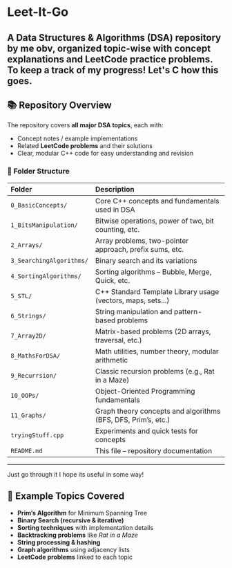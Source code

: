 # Leet-It-Go 

A **Data Structures & Algorithms (DSA)** repository by me obv, organized **topic-wise** with concept explanations and **LeetCode practice problems**.
To keep a track of my progress! Let's C how this goes.
---

## 📚 Repository Overview

The repository covers **all major DSA topics**, each with:
- Concept notes / example implementations
- Related **LeetCode problems** and their solutions
- Clear, modular C++ code for easy understanding and revision

### 📂 Folder Structure

| Folder | Description |
|:--|:--|
| `0_BasicConcepts/` | Core C++ concepts and fundamentals used in DSA |
| `1_BitsManipulation/` | Bitwise operations, power of two, bit counting, etc. |
| `2_Arrays/` | Array problems, two-pointer approach, prefix sums, etc. |
| `3_SearchingAlgorithms/` | Binary search and its variations |
| `4_SortingAlgorithms/` | Sorting algorithms – Bubble, Merge, Quick, etc. |
| `5_STL/` | C++ Standard Template Library usage (vectors, maps, sets...) |
| `6_Strings/` | String manipulation and pattern-based problems |
| `7_Array2D/` | Matrix-based problems (2D arrays, traversal, etc.) |
| `8_MathsForDSA/` | Math utilities, number theory, modular arithmetic |
| `9_Recurrsion/` | Classic recursion problems (e.g., Rat in a Maze) |
| `10_OOPs/` | Object-Oriented Programming fundamentals |
| `11_Graphs/` | Graph theory concepts and algorithms (BFS, DFS, Prim’s, etc.) |
| `tryingStuff.cpp` | Experiments and quick tests for concepts |
| `README.md` | This file – repository documentation |

---

Just go through it I hope its useful in some way! 

## 🚀 Example Topics Covered

- **Prim’s Algorithm** for Minimum Spanning Tree  
- **Binary Search (recursive & iterative)**  
- **Sorting techniques** with implementation details  
- **Backtracking problems** like *Rat in a Maze*  
- **String processing & hashing**  
- **Graph algorithms** using adjacency lists  
- **LeetCode problems** linked to each topic  
